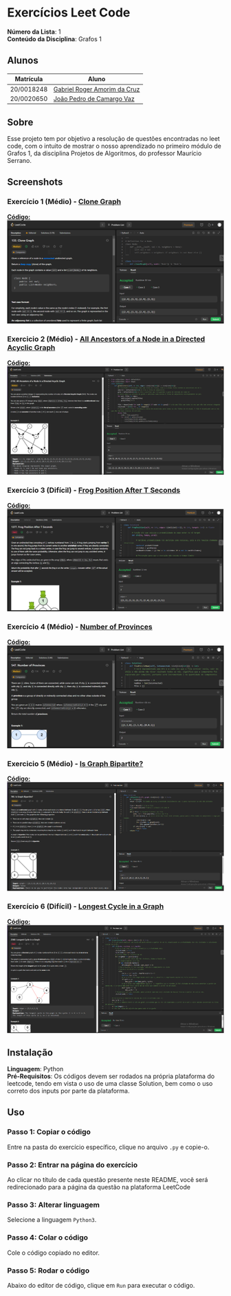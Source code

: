 # Exercícios Leet Code

**Número da Lista**: 1<br>
**Conteúdo da Disciplina**: Grafos 1<br>

## Alunos
|Matrícula | Aluno |
| -- | -- |
| 20/0018248  |  [Gabriel Roger Amorim da Cruz](https://github.com/GabrielRoger07) |
| 20/0020650  |  [João Pedro de Camargo Vaz](https://github.com/JoaoPedro0803) |

## Sobre 
Esse projeto tem por objetivo a resolução de questões encontradas no leet code, com o intuito de mostrar o nosso aprendizado no primeiro módulo de Grafos 1, da disciplina Projetos de Algoritmos, do professor Maurício Serrano.

## Screenshots
### Exercício 1 (Médio) - [Clone Graph](https://leetcode.com/problems/clone-graph/description/)
[**Código:**](https://github.com/projeto-de-algoritmos/Grafos1_Exercicios_LeetCode/blob/master/Clone%20Graph/cloneGraph.py)<br>
![Clone Graph](/assets/CloneGraph_Resultado.png)

### Exercicio 2 (Médio) - [All Ancestors of a Node in a Directed Acyclic Graph](https://leetcode.com/problems/all-ancestors-of-a-node-in-a-directed-acyclic-graph/description/)
[**Código:**](https://github.com/projeto-de-algoritmos/Grafos1_Exercicios_LeetCode/blob/master/All%20Ancestors%20of%20a%20Node%20in%20a%20Directed%20Acyclic%20Graph/allAncestors.py)<br>
![All Ancestors](/assets/11111.PNG)

### Exercício 3 (Difícil) - [Frog Position After T Seconds](https://leetcode.com/problems/frog-position-after-t-seconds/description/)
[**Código:**](https://github.com/projeto-de-algoritmos/Grafos1_Exercicios_LeetCode/blob/master/Frog%20Position%20After%20T%20Seconds/frogPositionAfterTSeconds.py)
![Frog Position After T Seconds](/assets/FrogPositionAfterTSeconds_Resultado.png)

### Exercício 4 (Médio) - [Number of Provinces](https://leetcode.com/problems/number-of-provinces/description/)
[**Código:**](https://github.com/projeto-de-algoritmos/Grafos1_Exercicios_LeetCode/blob/master/Number%20Of%20Provinces/numberOfProvinces.py)<br>
![Number of Provinces](/assets/NumberOfProvinces_Resultado.png)

### Exercicio 5 (Médio) - [Is Graph Bipartite?](https://leetcode.com/problems/is-graph-bipartite/description/)
[**Código:**](https://github.com/projeto-de-algoritmos/Grafos1_Exercicios_LeetCode/blob/master/Is%20Graph%20Bipartite/isBipartite.py)<br>
![Is Bipartite](/assets/media1.PNG)

### Exercício 6 (Difícil) - [Longest Cycle in a Graph](https://leetcode.com/problems/longest-cycle-in-a-graph/description/)
[**Código:**](https://github.com/projeto-de-algoritmos/Grafos1_Exercicios_LeetCode/blob/master/Longest%20Cycle%20in%20a%20Graph/BiggestClicle.py)<br>
![Number of Provinces](/assets/dificil.PNG)

## Instalação 
**Linguagem**: Python<br>
**Pré-Requisitos**: Os códigos devem ser rodados na própria plataforma do leetcode, tendo em vista o uso de uma classe Solution, bem como o uso correto dos inputs por parte da plataforma.

## Uso 
### Passo 1: Copiar o código
Entre na pasta do exercício específico, clique no arquivo `.py` e copie-o.

### Passo 2: Entrar na página do exercício
Ao clicar no título de cada questão presente neste README, você será redirecionado para a página da questão na plataforma LeetCode

### Passo 3: Alterar linguagem 
Selecione a linguagem `Python3`.

### Passo 4: Colar o código
Cole o código copiado no editor.

### Passo 5: Rodar o código
Abaixo do editor de código, clique em `Run` para executar o código.
